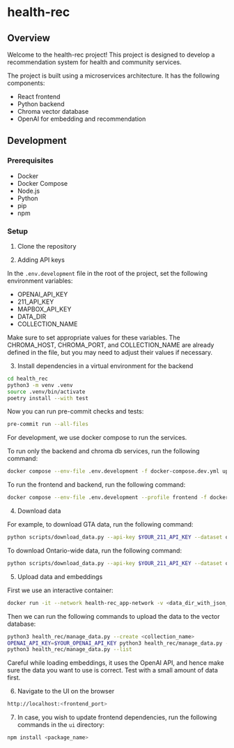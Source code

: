 # health-rec

## Overview

Welcome to the health-rec project! This project is designed to develop a recommendation system for health and community services.

The project is built using a microservices architecture. It has the following components:

- React frontend
- Python backend
- Chroma vector database
- OpenAI for embedding and recommendation


## Development

### Prerequisites

- Docker
- Docker Compose
- Node.js
- Python
- pip
- npm

### Setup

1. Clone the repository

2. Adding API keys

In the `.env.development` file in the root of the project, set the following environment variables:
  - OPENAI_API_KEY
  - 211_API_KEY
  - MAPBOX_API_KEY
  - DATA_DIR
  - COLLECTION_NAME

Make sure to set appropriate values for these variables. The CHROMA_HOST, CHROMA_PORT, and COLLECTION_NAME
are already defined in the file, but you may need to adjust their values if necessary.

3. Install dependencies in a virtual environment for the backend

```bash
cd health_rec
python3 -m venv .venv
source .venv/bin/activate
poetry install --with test
```

Now you can run pre-commit checks and tests:

```bash
pre-commit run --all-files
```

For development, we use docker compose to run the services.

To run only the backend and chroma db services, run the following command:

```bash
docker compose --env-file .env.development -f docker-compose.dev.yml up
```

To run the frontend and backend, run the following command:

```bash
docker compose --env-file .env.development --profile frontend -f docker-compose.dev.yml up
```

4. Download data

For example, to download GTA data, run the following command:

```bash
python scripts/download_data.py --api-key $YOUR_211_API_KEY --dataset on --is-gta --data-dir /mnt/data/211
```

To download Ontario-wide data, run the following command:

```bash
python scripts/download_data.py --api-key $YOUR_211_API_KEY --dataset on --data-dir /mnt/data/211
```

5. Upload data and embeddings

First we use an interactive container:

```bash
docker run -it --network health-rec_app-network -v <data_dir_with_json_files>:/data -v `pwd`:/workspace -w /workspace vectorinstitute/health-rec:backend-dev-latest bash
```

Then we can run the following commands to upload the data to the vector database:

```bash
python3 health_rec/manage_data.py --create <collection_name>
OPENAI_API_KEY=$YOUR_OPENAI_API_KEY python3 health_rec/manage_data.py --load <collection_name> --data-dir /data --load-embeddings
python3 health_rec/manage_data.py --list
```

Careful while loading embeddings, it uses the OpenAI API, and hence make sure the data you want to use is correct. Test with a small amount of data first.

6. Navigate to the UI on the browser

```bash
http://localhost:<frontend_port>
```

7. In case, you wish to update frontend dependencies, run the following commands in the `ui` directory:

```bash
npm install <package_name>
```
